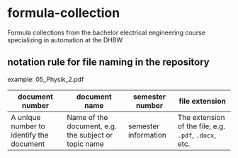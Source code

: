 # formula-collection
Formula collections from the bachelor electrical engineering course specializing in automation at the DHBW


## notation rule for file naming in the repository

example: 05_Physik_2.pdf

| **document number** | **document name** | **semester number** | **file extension** |
|--------------------|-------------------|--------------------|-----------------|
| A unique number to identify the document | Name of the document, e.g. the subject or topic name | semester information | The extension of the file, e.g. `.pdf`, `.docx`, etc. |
